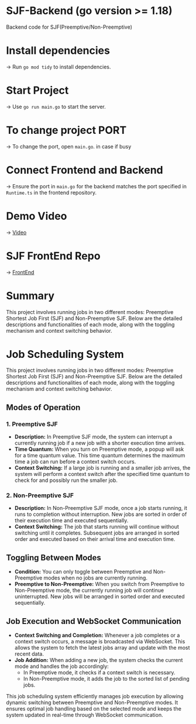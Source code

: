 # SJF-Backend (go version >= 1.18)
Backend code for SJF(Preemptive/Non-Preemptive) 
# Install dependencies
-> Run `go mod tidy` to install dependencies.
# Start Project
-> Use `go run main.go` to start the server.
# To change project PORT
-> To change the port, open `main.go`. in case if busy
# Connect Frontend and Backend
-> Ensure the port in `main.go` for the backend matches the port specified in `Runtime.ts` in the frontend repository.
# Demo Video
-> [Video](https://drive.google.com/file/d/1Z0yilZV_bkcaKZvwv9taAu_zTguetHS8/view?usp=drive_link)
# SJF FrontEnd Repo
-> [FrontEnd](https://github.com/MISHRA7752/SJF-frontend)

# Summary 
This project involves running jobs in two different modes: Preemptive Shortest Job First (SJF) and Non-Preemptive SJF. Below are the detailed descriptions and functionalities of each mode, along with the toggling mechanism and context switching behavior.

# Job Scheduling System

This project involves running jobs in two different modes: Preemptive Shortest Job First (SJF) and Non-Preemptive SJF. Below are the detailed descriptions and functionalities of each mode, along with the toggling mechanism and context switching behavior.

## Modes of Operation

### 1. Preemptive SJF

- **Description:** In Preemptive SJF mode, the system can interrupt a currently running job if a new job with a shorter execution time arrives.
- **Time Quantum:** When you turn on Preemptive mode, a popup will ask for a time quantum value. This time quantum determines the maximum time a job can run before a context switch occurs.
- **Context Switching:** If a large job is running and a smaller job arrives, the system will perform a context switch after the specified time quantum to check for and possibly run the smaller job.

### 2. Non-Preemptive SJF

- **Description:** In Non-Preemptive SJF mode, once a job starts running, it runs to completion without interruption. New jobs are sorted in order of their execution time and executed sequentially.
- **Context Switching:** The job that starts running will continue without switching until it completes. Subsequent jobs are arranged in sorted order and executed based on their arrival time and execution time.

## Toggling Between Modes

- **Condition:** You can only toggle between Preemptive and Non-Preemptive modes when no jobs are currently running.
- **Preemptive to Non-Preemptive:** When you switch from Preemptive to Non-Preemptive mode, the currently running job will continue uninterrupted. New jobs will be arranged in sorted order and executed sequentially.

## Job Execution and WebSocket Communication

- **Context Switching and Completion:** Whenever a job completes or a context switch occurs, a message is broadcasted via WebSocket. This allows the system to fetch the latest jobs array and update with the most recent data.
- **Job Addition:** When adding a new job, the system checks the current mode and handles the job accordingly:
  - In Preemptive mode, it checks if a context switch is necessary.
  - In Non-Preemptive mode, it adds the job to the sorted list of pending jobs.

This job scheduling system efficiently manages job execution by allowing dynamic switching between Preemptive and Non-Preemptive modes. It ensures optimal job handling based on the selected mode and keeps the system updated in real-time through WebSocket communication.

